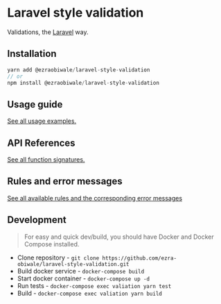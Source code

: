 # Laravel style validation

Validations, the [Laravel](https://laravel.com/docs/9.x/validation#available-validation-rules) way.

## Installation

```javascript
yarn add @ezraobiwale/laravel-style-validation
// or
npm install @ezraobiwale/laravel-style-validation
```

## Usage guide

[See all usage examples.](./doc/guide.md)

## API References

[See all function signatures.](./doc/api.md)

## Rules and error messages

[See all available rules and the corresponding error messages](./doc/rules.md)

## Development

> For easy and quick dev/build, you should have Docker and Docker Compose installed.

- Clone repository - `git clone https://github.com/ezra-obiwale/laravel-style-validation.git`
- Build docker service - `docker-compose build`
- Start docker container - `docker-compose up -d`
- Run tests - `docker-compose exec valiation yarn test`
- Build - `docker-compose exec valiation yarn build`
